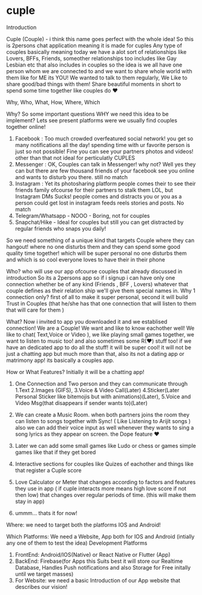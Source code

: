 # cuple
Introduction

Cuple (Couple) - i think this name goes perfect with the whole idea!
So this is 2persons chat application meaning it is made for cuples 
Any type of couples basically meaning today we have a alot sort of relationships
like Lovers, BFFs, Friends, someother relationships too includes like Gay Lesbian etc that also includes in couples
so the idea is we all have one person whom we are connected to and we want to share whole world with them
like for ME its YOU! We wanted to talk to them regularly, We Like to share good/bad things with them! Share beautiful moments in short to spend some time together like couples do ♥



Why, Who, What, How, Where, Which 

Why?
So some important questions WHY we need this idea to be implement?
Lets see present platforms were we usually find couples together online!

1. Facebook : Too much crowded overfeatured social network! you get so many notifications all the day! spending time with ur favorite person is just so not possible! Fine you can see your partners photos and videos! other than that not ideal for perticulatly CUPLES
2. Messenger : OK, Couples can talk in Messenger! why not? Well yes they can but there are few thousand friends of your facebook see you online and wants to disturb you there. still no match
3. Instagram : Yet its photosharing platform people comes their to see their friends family ofcourse for their partners to stalk them LOL, but Instagram DMs Sucks! people comes and distracts you or you as a person could get lost in instagram feeds reels stories and posts. No match
4. Telegram/Whatsapp - NOOO - Boring, not for couples
5. Snapchat/Hike - Ideal for couples but still you can get distracted by regular friends who snaps you daily!

So we need something of a unique kind that targets Couple where they can hangout! where no one disturbs them and they can spend some good quality time together! which will be super personal no one disturbs them and which is so cool everyone loves to have their in their phone

Who?
who will use our app ofcourse couples that already discussed in introduction
So its a 2persons app so if i signup i can have only one connection whether be of any kind (Friends , BFF , Lovers) whatever that couple defines as their relation ship we'll give them special names in. Why 1 connection only? first of all to make it super personal, second it will build Trust in Couples (that he/she has that one connection that will listen to them that will care for them ) 

What?
Now i invited to app you downloaded it and we establised connection! We are a Couple!
We want and like to know eachother well! We like to chat( Text,Voice or Video ), we like playing small games together, we want to listen to music too! and also sometimes some R(♥) stuff too! if we have an dedicated app to do all the stuff! it will be super cool! it will not be just a chatting app but much more than that, also its not a dating app or matrimony app! its basically a couples app.

How or What Features?
Initially it will be a chatting app!
1. One Connection and Two person and they can communicate through 
    1.Text
    2.Images (GIFS),
    3.Voice & Video Call(Later) 
    4.Sticker(Later Personal Sticker like bitemojis but with animations)(Later), 
    5.Voice and Video Msg(that disappears if sender wants to)(Later)

2. We can create a Music Room. 
    when both partners joins the room they can listen to songs together with Sync! ( Like Listening to Arijit songs )
    also we can add their voice input as well whenever they wants to sing a song lyrics as they appear on screen. the Dope
    feature ♥

3. Later we can add some small games like Ludo or chess or games simple games like that if they get bored
4. Interactive sections for couples like Quizes of eachother and things like that register a Cuple score 
5. Love Calculator or Meter that changes according to factors and features they use in app ( if cuple interacts more means high love       score if not then low) that changes over regular periods of time. (this will make them stay in app)
6. ummm... thats it for now!

Where:
we need to target both the platforms IOS and Android! 

Which Platforms:
We need a Website, App both for IOS and Android (intially any one of them to test the idea)
Development Platforms
 1. FrontEnd: Android/IOS(Native) or React Native or Flutter (App)
 2. BackEnd: Firebase(for Apps this Suits best it will store our Realtime Database, Handles Push notifications and also Storage for Free initally until we target masses)
 3. For Website: we need a basic Introduction of our App website that describes our vision!